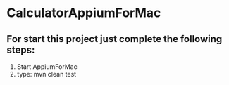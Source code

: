 # CalculatorAppiumForMac

## For start this project just complete the following steps:
1. Start AppiumForMac
2. type: mvn clean test
